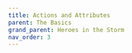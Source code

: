 ```yaml
---
title: Actions and Attributes
parent: The Basics
grand_parent: Heroes in the Storm
nav_order: 3
---
```

